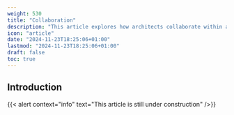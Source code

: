 ```yaml
---
weight: 530
title: "Collaboration"
description: "This article explores how architects collaborate within a team and engage effectively with the rest of the organization"
icon: "article"
date: "2024-11-23T18:25:06+01:00"
lastmod: "2024-11-23T18:25:06+01:00"
draft: false
toc: true
---
```

## Introduction

{{< alert context="info" text="This article is still under construction" />}}
